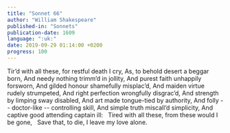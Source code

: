 ```yaml
---
title: "Sonnet 66"
author: "William Shakespeare"
published-in: "Sonnets"
publication-date: 1609
language: ":uk:"
date: 2019-09-29 01:14:00 +0200
progress: 100
---
```

Tir’d with all these, for restful death I cry,
As, to behold desert a beggar born,
And needy nothing trimm’d in jollity,
And purest faith unhappily forsworn,
And gilded honour shamefully misplac’d,
And maiden virtue rudely strumpeted,
And right perfection wrongfully disgrac’d,
And strength by limping sway disabled,
And art made tongue-tied by authority,
And folly -- doctor-like -- controlling skill,
And simple truth miscall’d simplicity,
And captive good attending captain ill:
&nbsp;&nbsp;Tired with all these, from these would I be gone,
&nbsp;&nbsp;Save that, to die, I leave my love alone.
